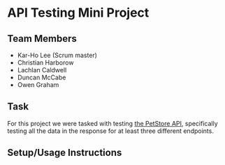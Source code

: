 # API Testing Mini Project

## Team Members

- Kar-Ho Lee (Scrum master)
- Christian Harborow
- Lachlan Caldwell
- Duncan McCabe
- Owen Graham

## Task

For this project we were tasked with testing [the PetStore API](https://petstore3.swagger.io/), specifically testing all the data in the response for at least three different endpoints.

## Setup/Usage Instructions
